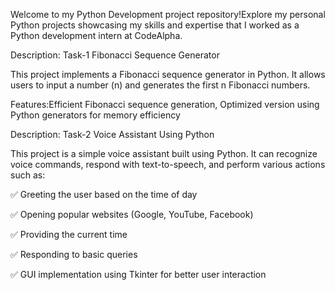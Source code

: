 Welcome to my Python Development project repository!Explore my personal Python projects showcasing my skills and expertise that I worked as a Python development intern at CodeAlpha.

Description: Task-1 Fibonacci Sequence Generator

This project implements a Fibonacci sequence generator in Python. It allows users to input a number (n) and generates the first n Fibonacci numbers.

Features:Efficient Fibonacci sequence generation, Optimized version using Python generators for memory efficiency


Description: Task-2 Voice Assistant Using Python

This project is a simple voice assistant built using Python. It can recognize voice commands, respond with text-to-speech, and perform various actions such as:

✅ Greeting the user based on the time of day

✅ Opening popular websites (Google, YouTube, Facebook)

✅ Providing the current time

✅ Responding to basic queries

✅ GUI implementation using Tkinter for better user interaction
